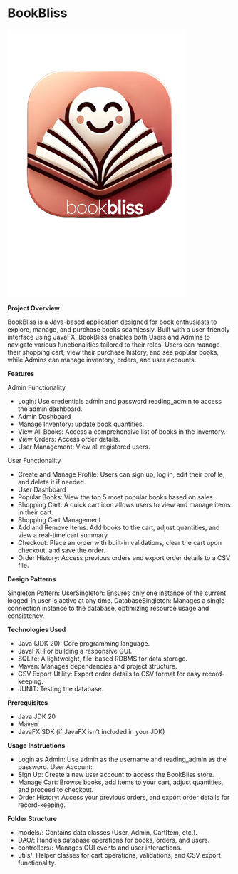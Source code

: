# BookBliss
![bookBliss.png](src%2Fmain%2Fresources%2Fcom%2Fexample%2Fassign02_final_s3988110%2Fviews%2FbookBliss.png)

**Project Overview**

BookBliss is a  Java-based application designed for book enthusiasts to explore, manage, and purchase books seamlessly. Built with a user-friendly interface using JavaFX, BookBliss enables both Users and Admins to navigate various functionalities tailored to their roles. Users can manage their shopping cart, view their purchase history, and see popular books, while Admins can manage inventory, orders, and user accounts.

**Features**

Admin Functionality
* Login: Use credentials admin and password reading_admin to access the admin dashboard.
* Admin Dashboard
* Manage Inventory: update book quantities.
* View All Books: Access a comprehensive list of books in the inventory.
* View Orders: Access order details.
* User Management: View all registered users.

User Functionality
* Create and Manage Profile: Users can sign up, log in, edit their profile, and delete it if needed.
* User Dashboard
* Popular Books: View the top 5 most popular books based on sales.
* Shopping Cart: A quick cart icon allows users to view and manage items in their cart.
* Shopping Cart Management
* Add and Remove Items: Add books to the cart, adjust quantities, and view a real-time cart summary.
* Checkout: Place an order with built-in validations, clear the cart upon checkout, and save the order.
* Order History: Access previous orders and export order details to a CSV file. 

**Design Patterns**

Singleton Pattern:
UserSingleton: Ensures only one instance of the current logged-in user is active at any time.
DatabaseSingleton: Manages a single connection instance to the database, optimizing resource usage and consistency.

**Technologies Used**

* Java (JDK 20): Core programming language.
* JavaFX: For building a responsive GUI.
* SQLite: A lightweight, file-based RDBMS for data storage.
* Maven: Manages dependencies and project structure.
* CSV Export Utility: Export order details to CSV format for easy record-keeping.
* JUNIT: Testing the database.

**Prerequisites**
* Java JDK 20
* Maven
* JavaFX SDK (if JavaFX isn’t included in your JDK)

**Usage Instructions**

* Login as Admin: Use admin as the username and reading_admin as the password.
User Account:
* Sign Up: Create a new user account to access the BookBliss store.
* Manage Cart: Browse books, add items to your cart, adjust quantities, and proceed to checkout.
* Order History: Access your previous orders, and export order details for record-keeping.

**Folder Structure**

* models/: Contains data classes (User, Admin, CartItem, etc.).
* DAO/: Handles database operations for books, orders, and users.
* controllers/: Manages GUI events and user interactions.
* utils/: Helper classes for cart operations, validations, and CSV export functionality.
